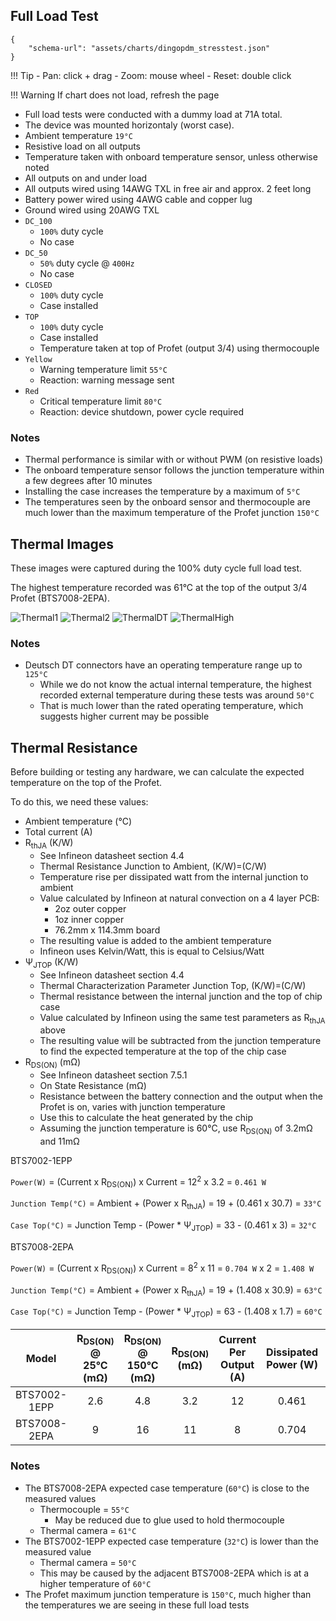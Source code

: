 ## Full Load Test

```vegalite 
{
    "schema-url": "assets/charts/dingopdm_stresstest.json"
}
```

!!! Tip
    - Pan: click + drag
    - Zoom: mouse wheel
    - Reset: double click

!!! Warning
    If chart does not load, refresh the page

- Full load tests were conducted with a dummy load at 71A total.
- The device was mounted horizontaly (worst case).
- Ambient temperature `19°C`
- Resistive load on all outputs
- Temperature taken with onboard temperature sensor, unless otherwise noted
- All outputs on and under load
- All outputs wired using 14AWG TXL in free air and approx. 2 feet long
- Battery power wired using 4AWG cable and copper lug
- Ground wired using 20AWG TXL
- `DC_100`
    - `100%` duty cycle
    - No case
- `DC_50`
    - `50%` duty cycle @ `400Hz`
    - No case
- `CLOSED`
    - `100%` duty cycle
    - Case installed
- `TOP`
    - `100%` duty cycle
    - Case installed
    - Temperature taken at top of Profet (output 3/4) using thermocouple
- `Yellow`
    - Warning temperature limit `55°C`
    - Reaction: warning message sent
- `Red`
    - Critical temperature limit `80°C`
    - Reaction: device shutdown, power cycle required

### Notes

- Thermal performance is similar with or without PWM (on resistive loads)
- The onboard temperature sensor follows the junction temperature within a few degrees after 10 minutes
- Installing the case increases the temperature by a maximum of `5°C`
- The temperatures seen by the onboard sensor and thermocouple are much lower than the maximum temperature of the Profet junction `150°C`



## Thermal Images

These images were captured during the 100% duty cycle full load test. 

The highest temperature recorded was 61°C at the top of the output 3/4 Profet (BTS7008-2EPA). 

![Thermal1](../images/thermal1.jpg)
![Thermal2](../images/thermal2.jpg)
![ThermalDT](../images/thermal_dt.jpg)
![ThermalHigh](../images/thermal_high.jpg)

### Notes

- Deutsch DT connectors have an operating temperature range up to `125°C`
  - While we do not know the actual internal temperature, the highest recorded external temperature during these tests was around `50°C`
  - That is much lower than the rated operating temperature, which suggests higher current may be possible



## Thermal Resistance

Before building or testing any hardware, we can calculate the expected temperature on the top of the Profet. 

To do this, we need these values:

- Ambient temperature (°C)
- Total current (A)
- R<sub>thJA</sub> (K/W)
    - See Infineon datasheet section 4.4
    - Thermal Resistance Junction to Ambient, (K/W)=(C/W)
    - Temperature rise per dissipated watt from the internal junction to ambient
    - Value calculated by Infineon at natural convection on a 4 layer PCB:
        - 2oz outer copper
        - 1oz inner copper
        - 76.2mm x 114.3mm board
    - The resulting value is added to the ambient temperature
    - Infineon uses Kelvin/Watt, this is equal to Celsius/Watt
- Ψ<sub>JTOP</sub> (K/W)
    - See Infineon datasheet section 4.4
    - Thermal Characterization Parameter Junction Top, (K/W)=(C/W)
    - Thermal resistance between the internal junction and the top of chip case
    - Value calculated by Infineon using the same test parameters as R<sub>thJA</sub> above
    - The resulting value will be subtracted from the junction temperature to find the expected temperature at the top of the chip case
- R<sub>DS(ON)</sub> (mΩ)
    - See Infineon datasheet section 7.5.1
    - On State Resistance (mΩ)
    - Resistance between the battery connection and the output when the Profet is on, varies with junction temperature
    - Use this to calculate the heat generated by the chip
    - Assuming the junction temperature is 60°C, use R<sub>DS(ON)</sub> of 3.2mΩ and 11mΩ

BTS7002-1EPP

`Power(W)` = (Current x R<sub>DS(ON)</sub>) x Current = 12<sup>2</sup> x 3.2 = `0.461 W`

`Junction Temp(°C)` = Ambient + (Power x R<sub>thJA</sub>) = 19 + (0.461 x 30.7) = `33°C`

`Case Top(°C)` = Junction Temp - (Power * Ψ<sub>JTOP</sub>) = 33 - (0.461 x 3) = `32°C`

BTS7008-2EPA

`Power(W)` = (Current x R<sub>DS(ON)</sub>) x Current = 8<sup>2</sup> x 11 = `0.704 W` x 2 = `1.408 W`

`Junction Temp(°C)` = Ambient + (Power x R<sub>thJA</sub>) = 19 + (1.408 x 30.9) = `63°C`

`Case Top(°C)` = Junction Temp - (Power * Ψ<sub>JTOP</sub>) = 63 - (1.408 x 1.7) = `60°C`

| Model        | R<sub>DS(ON)</sub> @ 25°C (mΩ) | R<sub>DS(ON)</sub> @ 150°C (mΩ) | R<sub>DS(ON)</sub> (mΩ) | Current Per Output (A) | Dissipated Power (W) | # Channels | Total Dissipated Power (W) | Ambient Temp (°C) | R<sub>thJA</sub> (C/W) | Junction Temp (°C) | Ψ<sub>JTOP</sub> (C/W) | Case Top (°C) |
|:------------:|:------------------------------:|:-------------------------------:|:-----------------------:|:----------------------:|:--------------------:|:----------:|:--------------------------:|:-----------------:|:----------------------:|:------------------:|:----------------------:|:-------------:|
| BTS7002-1EPP | 2.6                            | 4.8                             | 3.2                     | 12                     | 0.461                | 1          | 0.461                      | 19                | 30.7                   | 33                 | 3                      | 32            |
| BTS7008-2EPA | 9                              | 16                              | 11                      | 8                      | 0.704                | 2          | 1.408                      | 19                | 30.9                   | 63                 | 1.7                    | 60            |

### Notes

- The BTS7008-2EPA expected case temperature (`60°C`) is close to the measured values
    - Thermocouple = `55°C` 
        - May be reduced due to glue used to hold thermocouple
    - Thermal camera = `61°C`
- The BTS7002-1EPP expected case temperature (`32°C`) is lower than the measured value
    - Thermal camera = `50°C`
    - This may be caused by the adjacent BTS7008-2EPA which is at a higher temperature of `60°C`
- The Profet maximum junction temperature is `150°C`, much higher than the temperatures we are seeing in these full load tests